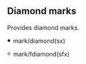 
## Diamond marks
Provides diamond marks.

![mark/diamond(sx) picture](./markdiamond(sx).svg)
mark/diamond(sx)

![mark/fdiamond(sfx) picture](./markfdiamond(sfx).svg)
mark/fdiamond(sfx)
